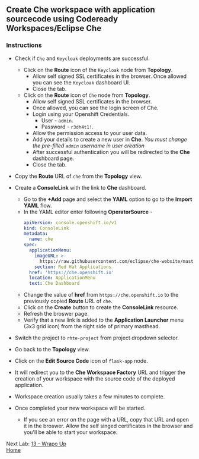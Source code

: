 ## Create Che workspace with application sourcecode using Codeready Workspaces/Eclipse Che

### Instructions

- Check if `Che` and `Keycloak` deployments are successful.
  - Click on the **Route** icon of the `Keycloak` node from **Topology**.
    - Allow self signed SSL certificates in the browser. Once allowed you can see the `Keycloak` dashboard UI.
    - Close the tab.
  - Click on the **Route** icon of `Che` node from **Topology**.
    - Allow self signed SSL certificates in the browser.
    - Once allowed, you can see the login screen of Che.
    - Login using your Openshift Credentials. 
      - User - `admin`.
      - Password - `r3dh4t1!`.
    - Allow the permission access to your user data.
    - Add your details to create a new user in **Che**. *You must change the pre-filled `admin` username in user creation*
    - After successful authentication you will be redirected to the **Che** dashboard page.
    - Close the tab.

- Copy the **Route** URL of `che` from the **Topology** view.

- Create a **ConsoleLink** with the link to **Che** dashboard.
  - Go to the **+Add** page and select the **YAML** option to go to the **Import YAML** flow.
  - In the YAML editor enter following **OperatorSource** - 
    ```yaml
    apiVersion: console.openshift.io/v1
    kind: ConsoleLink
    metadata:
      name: che
    spec:
      applicationMenu:
        imageURL: >-
          https://raw.githubusercontent.com/eclipse/che-website/master/che/images/ico/96x96.png
        section: Red Hat Applications
      href: 'https://che.openshift.io'
      location: ApplicationMenu
      text: Che Dashboard
    ```
  - Change the value of **href** from `https://che.openshift.io` to the previously copied **Route** URL of `che`. 
  - Click on the **Create** button to create the **ConsoleLink** resource.
  - Refresh the broswer page.
  - Verify that a new link is added to the **Application Launcher** menu (3x3 grid icon) from the right side of primary masthead.

- Switch the project to `rhte-project` from project dropdown selector.
- Go back to the **Topology** view.
- Click on the **Edit Source Code** icon of `flask-app` node.
- It will redirect you to the **Che Workspace Factory** URL and trigger the creation of your workspace with the source code of the deployed application.
- Workspace creation usually takes a few minutes to complete.
- Once completed your new workspace will be started.
  - If you see an error on the page with a URL, copy that URL and open it in the broswer. Allow the self singed certificates in the browser and you'll be able to start your workspace.

Next Lab: [13 - Wrapo Up](./tekton.md)<br>
[Home](./README.md)
